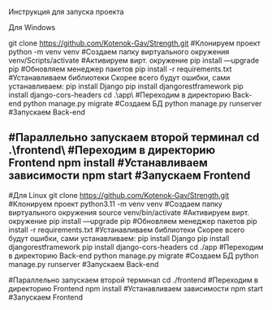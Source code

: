 
Инструкция для запуска проекта

Для Windows

git clone https://github.com/Kotenok-Gav/Strength.git                 #Клонируем проект
python -m venv venv                                                   #Создаем папку виртуального окружения
venv/Scripts/activate                                                 #Активируем вирт. окружение
pip install —upgrade pip                                              #Обновляем менеджер пакетов
pip install -r requirements.txt                                       #Устанавливаем библиотеки
Скорее всего будут ошибки, сами устанавливаем:
pip install Django
pip install djangorestframework
pip install django-cors-headers
cd .\app\                                                            #Переходим в директорию Back-end
python manage.py migrate                                             #Создаем БД
python manage.py runserver                                           #Запускаем  Back-end

#Параллельно запускаем второй терминал
cd .\frontend\                                                       #Переходим в директорию Frontend
npm install                                                          #Устанавливаем зависимости
npm start                                                            #Запускаем Frontend
--------------------------------------------------------------

#Для Linux
git clone https://github.com/Kotenok-Gav/Strength.git                 #Клонируем проект
python3.11 -m venv venv                                               #Создаем папку виртуального окружения
source venv/bin/activate                                              #Активируем вирт. окружение
pip install —upgrade pip                                              #Обновляем менеджер пакетов
pip install -r requirements.txt                                       #Устанавливаем библиотеки
Скорее всего будут ошибки, сами устанавливаем:
pip install Django
pip install djangorestframework
pip install django-cors-headers
cd ./app                                                             #Переходим в директорию Back-end
python manage.py migrate                                             #Создаем БД
python manage.py runserver                                           #Запускаем  Back-end

#Параллельно запускаем второй терминал
cd ./frontend                                                        #Переходим в директорию Frontend
npm install                                                          #Устанавливаем зависимости
npm start                                                            #Запускаем Frontend